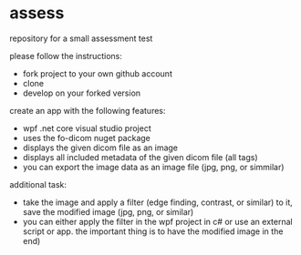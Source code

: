 # assess

repository for a small assessment test

please follow the instructions:
- fork project to your own github account
- clone
- develop on your forked version

create an app with the following features:
- wpf .net core visual studio project
- uses the fo-dicom nuget package
- displays the given dicom file as an image
- displays all included metadata of the given dicom file (all tags)
- you can export the image data as an image file (jpg, png, or simmilar)

additional task:
- take the image and apply a filter (edge finding, contrast, or similar) to it, save the modified image (jpg, png, or similar)
- you can either apply the filter in the wpf project in c# or use an external script or app. the important thing is to have the modified image in the end)
